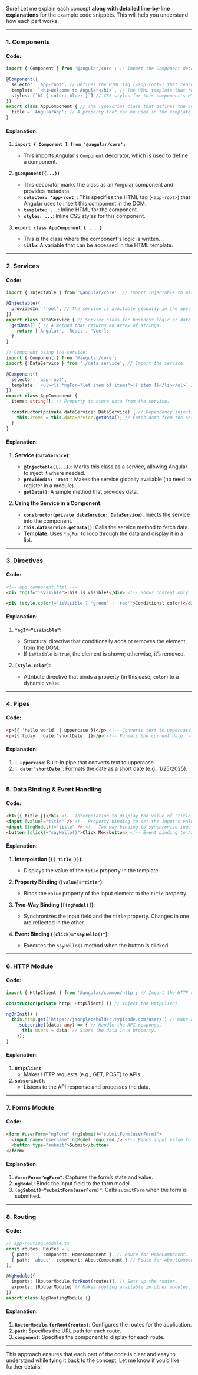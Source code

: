 Sure! Let me explain each concept **along with detailed line-by-line explanations** for the example code snippets. This will help you understand how each part works.

---

### 1. **Components**
#### Code:
```typescript
import { Component } from '@angular/core'; // Import the Component decorator from Angular.

@Component({
  selector: 'app-root', // Defines the HTML tag (<app-root>) that represents this component.
  template: `<h1>Welcome to Angular</h1>`, // The HTML template that renders the UI.
  styles: [`h1 { color: blue; }`] // CSS styles for this component's HTML.
})
export class AppComponent { // The TypeScript class that defines the component's logic.
  title = 'AngularApp'; // A property that can be used in the template via interpolation.
}
```
#### Explanation:
1. **`import { Component } from '@angular/core';`**
   - This imports Angular's `Component` decorator, which is used to define a component.

2. **`@Component({...})`**
   - This decorator marks the class as an Angular component and provides metadata.
   - **`selector: 'app-root'`**: This specifies the HTML tag (`<app-root>`) that Angular uses to insert this component in the DOM.
   - **`template: ...`**: Inline HTML for the component.
   - **`styles: ...`**: Inline CSS styles for this component.

3. **`export class AppComponent { ... }`**
   - This is the class where the component's logic is written.
   - **`title`**: A variable that can be accessed in the HTML template.

---

### 2. **Services**
#### Code:
```typescript
import { Injectable } from '@angular/core'; // Import Injectable to mark the class as a service.

@Injectable({
  providedIn: 'root', // The service is available globally in the app.
})
export class DataService { // Service class for business logic or data sharing.
  getData() { // A method that returns an array of strings.
    return ['Angular', 'React', 'Vue'];
  }
}

// Component using the service:
import { Component } from '@angular/core';
import { DataService } from './data.service'; // Import the service.

@Component({
  selector: 'app-root',
  template: `<ul><li *ngFor="let item of items">{{ item }}</li></ul>` // Displays each item as a list item.
})
export class AppComponent {
  items: string[]; // Property to store data from the service.

  constructor(private dataService: DataService) { // Dependency injection of the service.
    this.items = this.dataService.getData(); // Fetch data from the service during component initialization.
  }
}
```

#### Explanation:
1. **Service (`DataService`)**:
   - **`@Injectable({...})`**: Marks this class as a service, allowing Angular to inject it where needed.
   - **`providedIn: 'root'`**: Makes the service globally available (no need to register in a module).
   - **`getData()`**: A simple method that provides data.

2. **Using the Service in a Component**:
   - **`constructor(private dataService: DataService)`**: Injects the service into the component.
   - **`this.dataService.getData()`**: Calls the service method to fetch data.
   - **Template**: Uses `*ngFor` to loop through the data and display it in a list.

---

### 3. **Directives**
#### Code:
```html
<!-- app.component.html -->
<div *ngIf="isVisible">This is visible!</div> <!-- Shows content only if isVisible is true. -->

<div [style.color]="isVisible ? 'green' : 'red'">Conditional color!</div> <!-- Changes text color dynamically. -->
```
#### Explanation:
1. **`*ngIf="isVisible"`**:
   - Structural directive that conditionally adds or removes the element from the DOM.
   - If `isVisible` is `true`, the element is shown; otherwise, it’s removed.

2. **`[style.color]`**:
   - Attribute directive that binds a property (in this case, `color`) to a dynamic value.

---

### 4. **Pipes**
#### Code:
```html
<p>{{ 'hello world' | uppercase }}</p> <!-- Converts text to uppercase: HELLO WORLD -->
<p>{{ today | date:'shortDate' }}</p> <!-- Formats the current date. -->
```
#### Explanation:
1. **`| uppercase`**: Built-in pipe that converts text to uppercase.
2. **`| date:'shortDate'`**: Formats the date as a short date (e.g., 1/25/2025).

---

### 5. **Data Binding & Event Handling**
#### Code:
```html
<h1>{{ title }}</h1> <!-- Interpolation to display the value of 'title'. -->
<input [value]="title" /> <!-- Property binding to set the input's value. -->
<input [(ngModel)]="title" /> <!-- Two-way binding to synchronize input and 'title'. -->
<button (click)="sayHello()">Click Me</button> <!-- Event binding to handle button clicks. -->
```

#### Explanation:
1. **Interpolation (`{{ title }}`)**:
   - Displays the value of the `title` property in the template.

2. **Property Binding (`[value]="title"`)**:
   - Binds the `value` property of the input element to the `title` property.

3. **Two-Way Binding (`[(ngModel)]`)**:
   - Synchronizes the input field and the `title` property. Changes in one are reflected in the other.

4. **Event Binding (`(click)="sayHello()"`)**:
   - Executes the `sayHello()` method when the button is clicked.

---

### 6. **HTTP Module**
#### Code:
```typescript
import { HttpClient } from '@angular/common/http'; // Import the HTTP client.

constructor(private http: HttpClient) {} // Inject the HttpClient.

ngOnInit() {
  this.http.get('https://jsonplaceholder.typicode.com/users') // Make a GET request.
    .subscribe((data: any) => { // Handle the API response.
      this.users = data; // Store the data in a property.
    });
}
```

#### Explanation:
1. **`HttpClient`**:
   - Makes HTTP requests (e.g., GET, POST) to APIs.
2. **`subscribe()`**:
   - Listens to the API response and processes the data.

---

### 7. **Forms Module**
#### Code:
```html
<form #userForm="ngForm" (ngSubmit)="submitForm(userForm)">
  <input name="username" ngModel required /> <!-- Binds input value to the form model. -->
  <button type="submit">Submit</button>
</form>
```
#### Explanation:
1. **`#userForm="ngForm"`**: Captures the form’s state and value.
2. **`ngModel`**: Binds the input field to the form model.
3. **`(ngSubmit)="submitForm(userForm)"`**: Calls `submitForm` when the form is submitted.

---

### 8. **Routing**
#### Code:
```typescript
// app-routing.module.ts
const routes: Routes = [
  { path: '', component: HomeComponent }, // Route for HomeComponent.
  { path: 'about', component: AboutComponent } // Route for AboutComponent.
];

@NgModule({
  imports: [RouterModule.forRoot(routes)], // Sets up the router.
  exports: [RouterModule] // Makes routing available in other modules.
})
export class AppRoutingModule {}
```
#### Explanation:
1. **`RouterModule.forRoot(routes)`**: Configures the routes for the application.
2. **`path`**: Specifies the URL path for each route.
3. **`component`**: Specifies the component to display for each route.

---

This approach ensures that each part of the code is clear and easy to understand while tying it back to the concept. Let me know if you’d like further details!
